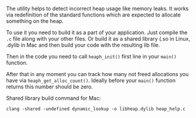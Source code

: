 The utility helps to detect incorrect heap usage like memory leaks. It works via
redefinition of the standard functions which are expected to allocate something
on the heap.

To use it you need to build it as a part of your application. Just compile the
`.c` file along with your other files. Or build it as a shared library (.so in
Linux, .dylib in Mac and then build your code with the resulting lib file.

Then in the code you need to call `heaph_init()` first line in your `main()`
function.

After that in any moment you can track how many not freed allocations you have
via `heaph_get_alloc_count()`. Ideally before your `main()` function returns
this number should be zero.

Shared library build command for Mac:
```
clang -shared -undefined dynamic_lookup -o libheap.dylib heap_help.c
```
